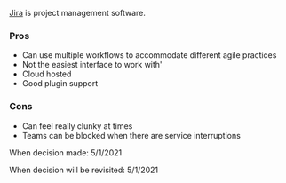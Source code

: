 [Jira](https://www.atlassian.com/software/jira) is project management software. 

### Pros
* Can use multiple workflows to accommodate different agile practices
* Not the easiest interface to work with'
* Cloud hosted
* Good plugin support

### Cons
* Can feel really clunky at times
* Teams can be blocked when there are service interruptions

When decision made: 5/1/2021

When decision will be revisited: 5/1/2021